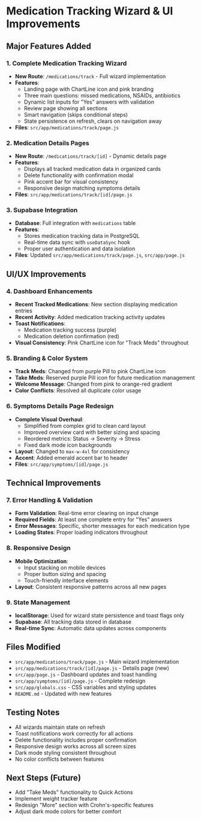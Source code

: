 # Medication Tracking Wizard & UI Improvements

## Major Features Added

### 1. Complete Medication Tracking Wizard
- **New Route**: `/medications/track` - Full wizard implementation
- **Features**:
  - Landing page with ChartLine icon and pink branding
  - Three main questions: missed medications, NSAIDs, antibiotics
  - Dynamic list inputs for "Yes" answers with validation
  - Review page showing all sections
  - Smart navigation (skips conditional steps)
  - State persistence on refresh, clears on navigation away
- **Files**: `src/app/medications/track/page.js`

### 2. Medication Details Pages
- **New Route**: `/medications/track/[id]` - Dynamic details page
- **Features**:
  - Displays all tracked medication data in organized cards
  - Delete functionality with confirmation modal
  - Pink accent bar for visual consistency
  - Responsive design matching symptoms details
- **Files**: `src/app/medications/track/[id]/page.js`

### 3. Supabase Integration
- **Database**: Full integration with `medications` table
- **Features**:
  - Stores medication tracking data in PostgreSQL
  - Real-time data sync with `useDataSync` hook
  - Proper user authentication and data isolation
- **Files**: Updated `src/app/medications/track/page.js`, `src/app/page.js`

## UI/UX Improvements

### 4. Dashboard Enhancements
- **Recent Tracked Medications**: New section displaying medication entries
- **Recent Activity**: Added medication tracking activity updates
- **Toast Notifications**: 
  - Medication tracking success (purple)
  - Medication deletion confirmation (red)
- **Visual Consistency**: Pink ChartLine icon for "Track Meds" throughout

### 5. Branding & Color System
- **Track Meds**: Changed from purple Pill to pink ChartLine icon
- **Take Meds**: Reserved purple Pill icon for future medication management
- **Welcome Message**: Changed from pink to orange-red gradient
- **Color Conflicts**: Resolved all duplicate color usage

### 6. Symptoms Details Page Redesign
- **Complete Visual Overhaul**: 
  - Simplified from complex grid to clean card layout
  - Improved overview card with better sizing and spacing
  - Reordered metrics: Status → Severity → Stress
  - Fixed dark mode icon backgrounds
- **Layout**: Changed to `max-w-4xl` for consistency
- **Accent**: Added emerald accent bar to header
- **Files**: `src/app/symptoms/[id]/page.js`

## Technical Improvements

### 7. Error Handling & Validation
- **Form Validation**: Real-time error clearing on input change
- **Required Fields**: At least one complete entry for "Yes" answers
- **Error Messages**: Specific, shorter messages for each medication type
- **Loading States**: Proper loading indicators throughout

### 8. Responsive Design
- **Mobile Optimization**: 
  - Input stacking on mobile devices
  - Proper button sizing and spacing
  - Touch-friendly interface elements
- **Layout**: Consistent responsive patterns across all new pages

### 9. State Management
- **localStorage**: Used for wizard state persistence and toast flags only
- **Supabase**: All tracking data stored in database
- **Real-time Sync**: Automatic data updates across components

## Files Modified
- `src/app/medications/track/page.js` - Main wizard implementation
- `src/app/medications/track/[id]/page.js` - Details page (new)
- `src/app/page.js` - Dashboard updates and toast handling
- `src/app/symptoms/[id]/page.js` - Complete redesign
- `src/app/globals.css` - CSS variables and styling updates
- `README.md` - Updated with new features

## Testing Notes
- All wizards maintain state on refresh
- Toast notifications work correctly for all actions
- Delete functionality includes proper confirmation
- Responsive design works across all screen sizes
- Dark mode styling consistent throughout
- No color conflicts between features

## Next Steps (Future)
- Add "Take Meds" functionality to Quick Actions
- Implement weight tracker feature
- Redesign "More" section with Crohn's-specific features
- Adjust dark mode colors for better comfort